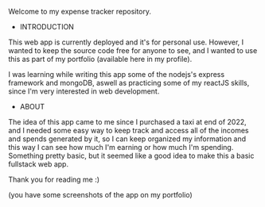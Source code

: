 Welcome to my expense tracker repository.

- INTRODUCTION

This web app is currently deployed and it's for personal use. 
However, I wanted to keep the source code free for anyone to see, and I wanted to use this as part of my portfolio (available here in my profile).

I was learning while writing this app some of the nodejs's express framework and mongoDB, aswell as practicing some of my reactJS skills, since I'm very interested in web development.

- ABOUT

The idea of this app came to me since I purchased a taxi at end of 2022, and I needed some easy way to keep track and access all of the incomes and spends generated by it, so I can keep organized my information and this way I can see how much I'm earning or how much I'm spending.
Something pretty basic, but it seemed like a good idea to make this a basic fullstack web app.

Thank you for reading me :) 

(you have some screenshots of the app on my portfolio)
